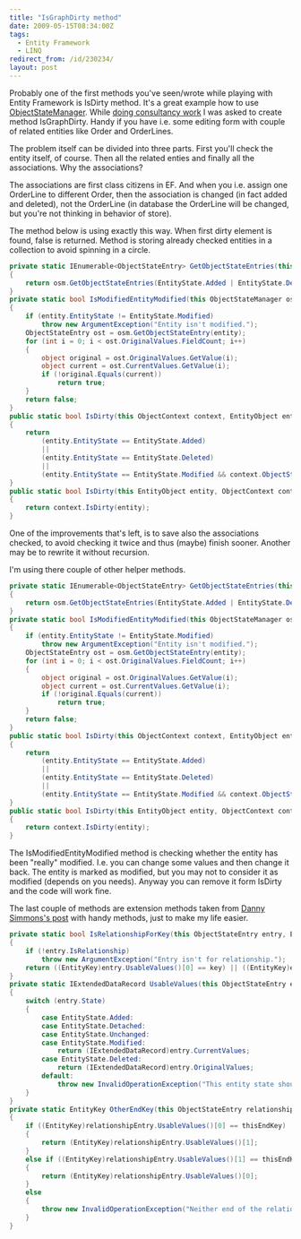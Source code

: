 ```yaml
---
title: "IsGraphDirty method"
date: 2009-05-15T08:34:00Z
tags:
  - Entity Framework
  - LINQ
redirect_from: /id/230234/
layout: post
---
```

Probably one of the first methods you've seen/wrote while playing with Entity Framework is IsDirty method. It's a great example how to use [ObjectStateManager][1]. While [doing consultancy work][2] I was asked to create method IsGraphDirty. Handy if you have i.e. some editing form with couple of related entities like Order and OrderLines. 

The problem itself can be divided into three parts. First you'll check the entity itself, of course. Then all the related enties and finally all the associations. Why the associations? 

The associations are first class citizens in EF. And when you i.e. assign one OrderLine to different Order, then the association is changed (in fact added and deleted), not the OrderLine (in database the OrderLine will be changed, but you're not thinking in behavior of store). 

The method below is using exactly this way. When first dirty element is found, false is returned. Method is storing already checked entities in a collection to avoid spinning in a circle. 

```csharp
private static IEnumerable<ObjectStateEntry> GetObjectStateEntries(this ObjectStateManager osm)
{
    return osm.GetObjectStateEntries(EntityState.Added | EntityState.Deleted | EntityState.Modified | EntityState.Unchanged);
}
private static bool IsModifiedEntityModified(this ObjectStateManager osm, EntityObject entity)
{
    if (entity.EntityState != EntityState.Modified)
        throw new ArgumentException("Entity isn't modified.");
    ObjectStateEntry ost = osm.GetObjectStateEntry(entity);
    for (int i = 0; i < ost.OriginalValues.FieldCount; i++)
    {
        object original = ost.OriginalValues.GetValue(i);
        object current = ost.CurrentValues.GetValue(i);
        if (!original.Equals(current))
            return true;
    }
    return false;
}
public static bool IsDirty(this ObjectContext context, EntityObject entity)
{
    return
        (entity.EntityState == EntityState.Added)
        ||
        (entity.EntityState == EntityState.Deleted)
        ||
        (entity.EntityState == EntityState.Modified && context.ObjectStateManager.IsModifiedEntityModified(entity));
}
public static bool IsDirty(this EntityObject entity, ObjectContext context)
{
    return context.IsDirty(entity);
}
```

One of the improvements that's left, is to save also the associations checked, to avoid checking it twice and thus (maybe) finish sooner. Another may be to rewrite it without recursion.

I'm using there couple of other helper methods.

```csharp
private static IEnumerable<ObjectStateEntry> GetObjectStateEntries(this ObjectStateManager osm)
{
    return osm.GetObjectStateEntries(EntityState.Added | EntityState.Deleted | EntityState.Modified | EntityState.Unchanged);
}
private static bool IsModifiedEntityModified(this ObjectStateManager osm, EntityObject entity)
{
    if (entity.EntityState != EntityState.Modified)
        throw new ArgumentException("Entity isn't modified.");
    ObjectStateEntry ost = osm.GetObjectStateEntry(entity);
    for (int i = 0; i < ost.OriginalValues.FieldCount; i++)
    {
        object original = ost.OriginalValues.GetValue(i);
        object current = ost.CurrentValues.GetValue(i);
        if (!original.Equals(current))
            return true;
    }
    return false;
}
public static bool IsDirty(this ObjectContext context, EntityObject entity)
{
    return
        (entity.EntityState == EntityState.Added)
        ||
        (entity.EntityState == EntityState.Deleted)
        ||
        (entity.EntityState == EntityState.Modified && context.ObjectStateManager.IsModifiedEntityModified(entity));
}
public static bool IsDirty(this EntityObject entity, ObjectContext context)
{
    return context.IsDirty(entity);
}
```

The IsModifiedEntityModified method is checking whether the entity has been "really" modified. I.e. you can change some values and then change it back. The entity is marked as modified, but you may not to consider it as modified (depends on you needs). Anyway you can remove it form IsDirty and the code will work fine.

The last couple of methods are extension methods taken from [Danny Simmons's post][3] with handy methods, just to make my life easier.

```csharp
private static bool IsRelationshipForKey(this ObjectStateEntry entry, EntityKey key)
{
    if (!entry.IsRelationship)
        throw new ArgumentException("Entry isn't for relationship.");
    return ((EntityKey)entry.UsableValues()[0] == key) || ((EntityKey)entry.UsableValues()[1] == key);
}
private static IExtendedDataRecord UsableValues(this ObjectStateEntry entry)
{
    switch (entry.State)
    {
        case EntityState.Added:
        case EntityState.Detached:
        case EntityState.Unchanged:
        case EntityState.Modified:
            return (IExtendedDataRecord)entry.CurrentValues;
        case EntityState.Deleted:
            return (IExtendedDataRecord)entry.OriginalValues;
        default:
            throw new InvalidOperationException("This entity state should not exist.");
    }
}
private static EntityKey OtherEndKey(this ObjectStateEntry relationshipEntry, EntityKey thisEndKey)
{
    if ((EntityKey)relationshipEntry.UsableValues()[0] == thisEndKey)
    {
        return (EntityKey)relationshipEntry.UsableValues()[1];
    }
    else if ((EntityKey)relationshipEntry.UsableValues()[1] == thisEndKey)
    {
        return (EntityKey)relationshipEntry.UsableValues()[0];
    }
    else
    {
        throw new InvalidOperationException("Neither end of the relationship contains the passed in key.");
    }
}
```

[1]: http://msdn.microsoft.com/en-us/library/system.data.objects.objectstatemanager.aspx
[2]: http://www.x2develop.com/
[3]: http://blogs.msdn.com/dsimmons/archive/2008/01/17/ef-extension-methods-extravaganza-part-ii-relationship-entry-irelatedend.aspx